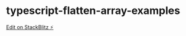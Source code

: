 # typescript-flatten-array-examples

[Edit on StackBlitz ⚡️](https://stackblitz.com/edit/typescript-mkpjf4)